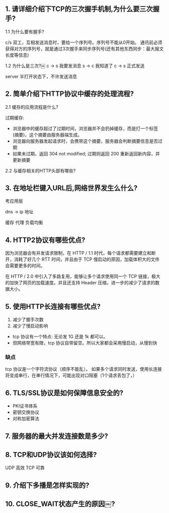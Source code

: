 ## 1. 请详细介绍下TCP的三次握手机制,为什么要三次握手?
1.1 为什么要有握手?

c/s 双工，互相发送消息时，要给一个序列号。序列号不能从0开始。
通讯前必须获得对方的序列号，就是通过3次握手来同步序列号(还有其他东西同步：最大报文长度等信息)

1.2 为什么是三次?￼
c -> s 我要发消息
s -> c 我知道了
c -> s 正式发送

server 半打开状态下，不许发送消息


## 2. 简单介绍下HTTP协议中缓存的处理流程?
2.1 缓存的应用流程是什么?

过期缓存: 
- 浏览器中的缓存超过了过期时间，浏览器并不会扔掉缓存，而是打一个标签(摘要)，这个摘要由服务器端生成。
- 浏览器向服务器发起请求时，会携带这个摘要，服务器会判断摘要信息是否过期
- 如果未过期，返回 304 not modified; 过期则返回 200 重新返回新内容，并更新摘要


2.2 与缓存相关的HTTP头部有哪些?


## 3. 在地址栏键入URL后,网络世界发生么什么?
考应用层

dns -> ip 地址

缓存 代理  负载均衡



## 4. HTTP2协议有哪些优点?

因为浏览器会有并发请求限制，在 HTTP / 1.1 时代，每个请求都需要建立和断开，消耗了好几个 RTT 时间，并且由于 TCP 慢启动的原因，加载体积大的文件会需要更多的时间。

在 HTTP / 2.0 中引入了多路复用，能够让多个请求使用同一个 TCP 链接，极大的加快了网页的加载速度。并且还支持 Header 压缩，进一步的减少了请求的数据大小。

## 5. 使用HTTP长连接有哪些优点?

1. 减少了握手次数
2. 减少了慢启动影响
  - tcp 协议有一个特点: 无论发 1G 还是 1k 都可以。
  - 但网络带宽有限，tcp 协议自带留空。所以大家都会采用慢启动，从慢到快

### 缺点
tcp 协议是一个字符流协议（顺序不能乱）。
如果多个请求同时发送，使用长连接将变成串行，在串行情况下，可能出现对口阻塞（1个请求丢包了，）


## 6. TLS/SSL协议是如何保障信息安全的?
- PKI证书体系
- 密钥交换协议
- 对称加密算法


## 7. 服务器的最大并发连接数是多少?



## 8. TCP和UDP协议该如何选择?
UDP 高效
TCP 可靠


## 9. 介绍下多播是怎样实现的?


## 10. CLOSE_WAIT状态产生的原因￼?



